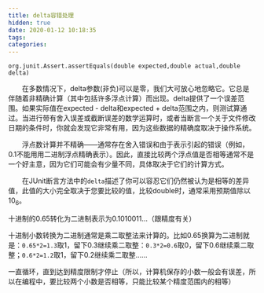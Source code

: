 ```yaml
---
title: delta容错处理
hidden: true
date: 2020-01-12 10:18:35
tags:
categories:
---
```


`org.junit.Assert.assertEquals(double expected,double actual,double delta)`

&emsp;&emsp;在多数情况下，delta参数(非负)可以是零，我们大可放心地忽略它。它总是伴随着非精确计算（其中包括许多浮点计算）而出现。delta提供了一个误差范围。如果实际值在expected - delta和expected + delta范围之内，则测试算通过。当进行带有舍入误差或截断误差的数学运算时，或者当断言一个关于文件修改日期的条件时，你就会发现它非常有用，因为这些数据的精确度取决于操作系统。

&emsp;&emsp;浮点数计算并不精确——通常存在舍入错误和由于表示引起的错误（例如，0.1不能用用二进制浮点精确表示）。因此，直接比较两个浮点值是否相等通常不是一个好主意，因为它们可能会有少量不同，具体取决于它们的计算方式。

&emsp;&emsp;在JUnit断言方法中的`delta`描述了你可以容忍它们仍然被认为是相等的差异值，此值的大小完全取决于您要比较的值，比较double时，通常采用预期值除以10<sub>6</sub>。

十进制的0.65转化为二进制表示为0.1010011...（跟精度有关）

十进制小数转换为二进制通常是乘二取整法来计算的。比如0.65换算为二进制就是：`0.65*2=1.3`取1，留下0.3继续乘二取整：`0.3*2=0.6`取0，留下0.6继续乘二取整；`0.6*2=1.2`取1，留下0.2继续乘二取整......

一直循环，直到达到精度限制才停止（所以，计算机保存的小数一般会有误差，所以在编程中，要比较两个小数是否相等，只能比较某个精度范围内的相等）


